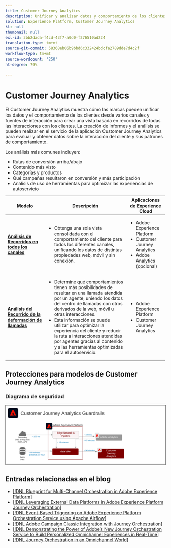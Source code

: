 ```yaml
---
title: Customer Journey Analytics
description: Unificar y analizar datos y comportamiento de los clientes a través de su recorrido​
solution: Experience Platform, Customer Journey Analytics
kt: null
thumbnail: null
exl-id: 3bb2dada-f4cd-43f7-a0d0-f276510ad224
translation-type: tm+mt
source-git-commit: 58368eb06b9bbd6c332424bdcfa2789dde7d4c2f
workflow-type: tm+mt
source-wordcount: '250'
ht-degree: 79%

---
```


# Customer Journey Analytics

El Customer Journey Analytics muestra cómo las marcas pueden unificar los datos y el comportamiento de los clientes desde varios canales y fuentes de interacción para crear una vista basada en recorridos de todas las interacciones con los clientes. La creación de informes y el análisis se pueden realizar en el servicio de la aplicación Customer Journey Analytics para evaluar y obtener datos sobre la interacción del cliente y sus patrones de comportamiento.

Los análisis más comunes incluyen:

* Rutas de conversión arriba/abajo
* Contenido más visto
* Categorías y productos
* Qué campañas resultaron en conversión y más participación
* Análisis de uso de herramientas para optimizar las experiencias de autoservicio

| Modelo | Descripción | Aplicaciones de Experience Cloud |
|---|---|---|
| **[Análisis de Recorridos en todos los canales](digital-behavioral-data-consolidation.md)** | <ul><li>Obtenga una sola vista consolidada con el comportamiento del cliente para todos los diferentes canales, unificando los datos de distintas propiedades web, móvil y sin conexión.</li></ul> | <ul><li>Adobe Experience Platform</li><li>Customer Journey Analytics</li><li>Adobe Analytics (opcional)</li></ul> |
| **[Análisis del Recorrido de la deformación de llamadas](call-deflect.md)** | <ul><li>Determine qué comportamientos tienen más posibilidades de resultar en una llamada atendida por un agente, uniendo los datos del centro de llamadas con otros derivados de la web, móvil u otras interacciones.</li><li>Esta información se puede utilizar para optimizar la experiencia del cliente y reducir la ruta a interacciones atendidas por agentes gracias al contenido y a las herramientas optimizadas para el autoservicio.  </li></ul> | <ul><li>Adobe Experience Platform</li><li>Customer Journey Analytics</li> |

## Protecciones para modelos de Customer Journey Analytics

### Diagrama de seguridad

<img src="assets/cja_guardrails.svg" alt="Diagrama de seguridad para los modelos del Customer Journey Analytics" style="border:1px solid #4a4a4a" />


## Entradas relacionadas en el blog

* [[!DNL Blueprint for Multi-Channel Orchestration in Adobe Experience Platform]](https://medium.com/adobetech/blueprint-for-multi-channel-orchestration-in-adobe-experience-platform-c68317e94184)
* [[!DNL Leveraging External Data Platforms in Adobe Experience Platform Journey Orchestration]](https://medium.com/adobetech/leveraging-external-data-platforms-in-adobe-experience-platform-journey-orchestration-54fc6134fe17)
* [[!DNL Event-Based Triggering on Adobe Experience Platform Orchestration Service using Apache Airflow]](https://medium.com/adobetech/event-based-triggering-on-adobe-experience-platform-orchestration-service-using-apache-airflow-8607b28251f1)
* [[!DNL Adobe Campaign Classic Integration with Journey Orchestration]](https://medium.com/adobetech/adobe-campaign-classic-integration-with-journey-orchestration-ae577653281)
* [[!DNL Demonstrating the Power of Adobe’s New Journey Orchestration Service to Build Personalized Omnichannel Experiences in Real-Time]](https://medium.com/adobetech/demonstrating-the-power-of-adobes-new-journey-orchestration-service-to-build-personalized-aa60d88cd34)
* [[!DNL Journey Orchestration in an Omnichannel World]](https://medium.com/adobetech/journey-orchestration-in-an-omnichannel-world-3a2d32d556d9)
